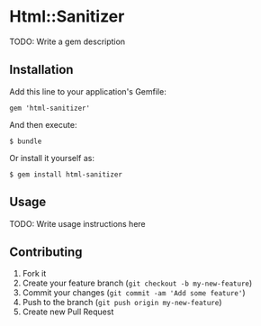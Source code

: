 # Html::Sanitizer

TODO: Write a gem description

## Installation

Add this line to your application's Gemfile:

    gem 'html-sanitizer'

And then execute:

    $ bundle

Or install it yourself as:

    $ gem install html-sanitizer

## Usage

TODO: Write usage instructions here

## Contributing

1. Fork it
2. Create your feature branch (`git checkout -b my-new-feature`)
3. Commit your changes (`git commit -am 'Add some feature'`)
4. Push to the branch (`git push origin my-new-feature`)
5. Create new Pull Request
